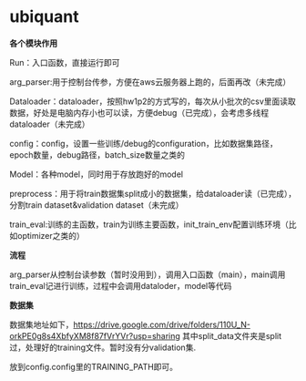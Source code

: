 # ubiquant

**各个模块作用**

Run：入口函数，直接运行即可

arg_parser:用于控制台传参，方便在aws云服务器上跑的，后面再改（未完成）

Dataloader：dataloader，按照hw1p2的方式写的，每次从小批次的csv里面读取数据，好处是电脑内存小也可以读，方便debug（已完成），会考虑多线程dataloader（未完成）

config：config，设置一些训练/debug的configuration，比如数据集路径，epoch数量，debug路径，batch_size数量之类的

Model：各种model，同时用于存放跑好的model

preprocess：用于将train数据集split成小的数据集，给dataloader读（已完成），分割train dataset&validation dataset（未完成）

train_eval:训练的主函数，train为训练主要函数，init_train_env配置训练环境（比如optimizer之类的）

**流程**

arg_parser从控制台读参数（暂时没用到），调用入口函数（main），main调用train_eval记进行训练，过程中会调用dataloder，model等代码

**数据集**

数据集地址如下，https://drive.google.com/drive/folders/110U_N-orkPE0g8s4XbfyXM8f87fVrYVr?usp=sharing
其中split_data文件夹是split过，处理好的training文件。暂时没有分validation集.

放到config.config里的TRAINING_PATH即可。
